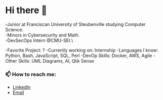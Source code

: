# Hi there 👋

-Junior at Franciscan University of Steubenville studying Computer Science.\
-Minors in Cybersecurity and Math.\
-DevSecOps  Intern @CMU-SEI.\

-Favorite Project: ?
-Currently working on: Internship
-Languages I know: Python, Bash, JavaScript, SQL, Perl
-DevOp Skills: Docker, AWS, Agile
-Other Skills: UML Diagrams, AI, Qlik Sense

### 📫 How to reach me:
- [LinkedIn](https://www.linkedin.com/in/emilymariewolfe/)
- [Email](ewolfe@student.franciscan.edu)
